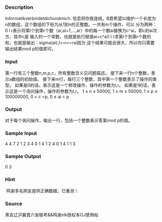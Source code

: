 
### Description
Informatikverbindetdichundmich.
信息将你我连结。B君希望以维护一个长度为n的数组，这个数组的下标为从1到n的正整数。一共有m个操作，可以
分为两种：0 l r表示将第l个到第r个数（al,al+1,...,ar）中的每一个数ai替换为c^ai，即c的ai次方，其中c是
输入的一个常数，也就是执行赋值ai=c^ai1 l r求第l个到第r个数的和，也就是输出：sigma(ai),l<=i<=rai因为
这个结果可能会很大，所以你只需要输出结果mod p的值即可。

### Input
第一行有三个整数n,m,p,c，所有整数含义见问题描述。
接下来一行n个整数，表示a数组的初始值。
接下来m行，每行三个整数，其中第一个整数表示了操作的类型。
如果是0的话，表示这是一个修改操作，操作的参数为l,r。
如果是1的话，表示这是一个询问操作，操作的参数为l,r。
1 ≤ n ≤ 50000, 1 ≤ m ≤ 50000, 1 ≤ p ≤ 100000000, 0 < c <p, 0 ≤ ai < p

### Output
对于每个询问操作，输出一行，包括一个整数表示答案mod p的值。

### Sample Input
4 4 7 2
1 2 3 4
0 1 4
1 2 4
0 1 4
1 1 3
### Sample Output
0 
3
### Hint
 鸣谢多名网友提供正确数据，已重测！
### Source
黑吉辽沪冀晋六省联考&&鸣谢xlk授权本OJ使用权